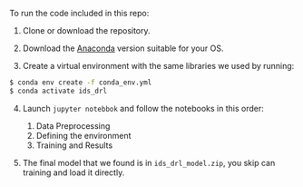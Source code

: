 To run the code included in this repo:

1. Clone or download the repository.

2. Download the [Anaconda](https://www.anaconda.com/products/individual) version suitable for your OS.

3. Create a virtual environment with the same libraries we used by running:
```bash
$ conda env create -f conda_env.yml
$ conda activate ids_drl
```

4. Launch `jupyter notebbok` and follow the notebooks in this order:
   1. Data Preprocessing
   2. Defining the environment
   3. Training and Results

5. The final model that we found is in `ids_drl_model.zip`, you skip can training and load it directly.